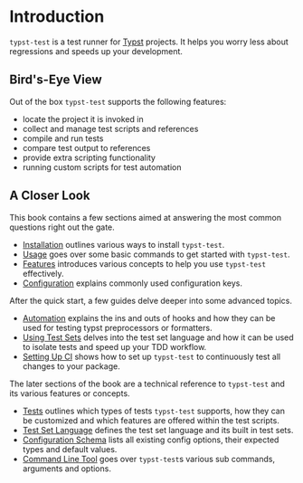 # Introduction
`typst-test` is a test runner for [Typst](https://typst.app/) projects. It helps you worry less about regressions and speeds up your development.

<script src="https://asciinema.org/a/669405.js" id="asciicast-669405" async="true"></script>

## Bird's-Eye View
Out of the box `typst-test` supports the following features:
- locate the project it is invoked in
- collect and manage test scripts and references
- compile and run tests
- compare test output to references
- provide extra scripting functionality
- running custom scripts for test automation

## A Closer Look
This book contains a few sections aimed at answering the most common questions right out the gate.
- [Installation](./quickstart/install.md) outlines various ways to install `typst-test`.
- [Usage](./quickstart/usage.md) goes over some basic commands to get started with `typst-test`.
- [Features](./quickstart/features.md) introduces various concepts to help you use `typst-test` effectively.
- [Configuration](.quickstart/config.md) explains commonly used configuration keys.

After the quick start, a few guides delve deeper into some advanced topics.
- [Automation](./guides/automation.md) explains the ins and outs of hooks and how they can be used for testing typst preprocessors or formatters.
- [Using Test Sets](./guides/test-sets.md) delves into the test set language and how it can be used to isolate tests and speed up your TDD workflow.
- [Setting Up CI](./guides/ci.md) shows how to set up `typst-test` to continuously test all changes to your package.

The later sections of the book are a technical reference to `typst-test` and its various features or concepts.
- [Tests](./reference/tests/index.md) outlines which types of tests `typst-test` supports, how they can be customized and which features are offered within the test scripts.
- [Test Set Language](./reference/test-sets/index.md) defines the test set language and its built in test sets.
- [Configuration Schema](./reference/config.md) lists all existing config options, their expected types and default values.
- [Command Line Tool](./reference/cli/index.md) goes over `typst-test`s various sub commands, arguments and options.

